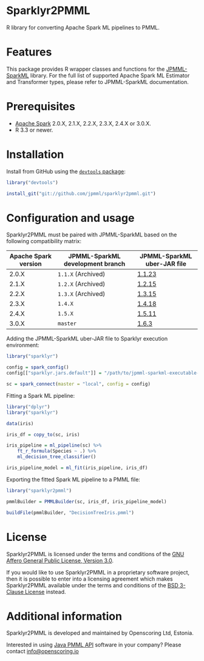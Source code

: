 Sparklyr2PMML
=============

R library for converting Apache Spark ML pipelines to PMML.

# Features #

This package provides R wrapper classes and functions for the [JPMML-SparkML](https://github.com/jpmml/jpmml-sparkml) library. For the full list of supported Apache Spark ML Estimator and Transformer types, please refer to JPMML-SparkML documentation.

# Prerequisites #

* [Apache Spark](https://spark.apache.org/) 2.0.X, 2.1.X, 2.2.X, 2.3.X, 2.4.X or 3.0.X.
* R 3.3 or newer.

# Installation #

Install from GitHub using the [`devtools` package](https://cran.r-project.org/web/packages/devtools/):

```R
library("devtools")

install_git("git://github.com/jpmml/sparklyr2pmml.git")
```

# Configuration and usage #

Sparklyr2PMML must be paired with JPMML-SparkML based on the following compatibility matrix:

| Apache Spark version | JPMML-SparkML development branch | JPMML-SparkML uber-JAR file |
|----------------------|----------------------------------|-----------------------------|
| 2.0.X | `1.1.X` (Archived) | [1.1.23](https://github.com/jpmml/jpmml-sparkml/releases/download/1.1.23/jpmml-sparkml-executable-1.1.23.jar) |
| 2.1.X | `1.2.X` (Archived) | [1.2.15](https://github.com/jpmml/jpmml-sparkml/releases/download/1.2.15/jpmml-sparkml-executable-1.2.15.jar) |
| 2.2.X | `1.3.X` (Archived) | [1.3.15](https://github.com/jpmml/jpmml-sparkml/releases/download/1.3.15/jpmml-sparkml-executable-1.3.15.jar) |
| 2.3.X | `1.4.X` | [1.4.18](https://github.com/jpmml/jpmml-sparkml/releases/download/1.4.18/jpmml-sparkml-executable-1.4.18.jar) |
| 2.4.X | `1.5.X` | [1.5.11](https://github.com/jpmml/jpmml-sparkml/releases/download/1.5.11/jpmml-sparkml-executable-1.5.11.jar) |
| 3.0.X | `master` | [1.6.3](https://github.com/jpmml/jpmml-sparkml/releases/download/1.6.3/jpmml-sparkml-executable-1.6.3.jar) |

Adding the JPMML-SparkML uber-JAR file to Sparklyr execution environment:

```R
library("sparklyr")

config = spark_config()
config[["sparklyr.jars.default"]] = "/path/to/jpmml-sparkml-executable-${version}.jar"

sc = spark_connect(master = "local", config = config)
```

Fitting a Spark ML pipeline:

```R
library("dplyr")
library("sparklyr")

data(iris)

iris_df = copy_to(sc, iris)

iris_pipeline = ml_pipeline(sc) %>%
	ft_r_formula(Species ~ .) %>%
	ml_decision_tree_classifier()

iris_pipeline_model = ml_fit(iris_pipeline, iris_df)
```

Exporting the fitted Spark ML pipeline to a PMML file:

```R
library("sparklyr2pmml")

pmmlBuilder = PMMLBuilder(sc, iris_df, iris_pipeline_model)

buildFile(pmmlBuilder, "DecisionTreeIris.pmml")
```

# License #

Sparklyr2PMML is licensed under the terms and conditions of the [GNU Affero General Public License, Version 3.0](https://www.gnu.org/licenses/agpl-3.0.html).

If you would like to use Sparklyr2PMML in a proprietary software project, then it is possible to enter into a licensing agreement which makes Sparklyr2PMML available under the terms and conditions of the [BSD 3-Clause License](https://opensource.org/licenses/BSD-3-Clause) instead.

# Additional information #

Sparklyr2PMML is developed and maintained by Openscoring Ltd, Estonia.

Interested in using [Java PMML API](https://github.com/jpmml) software in your company? Please contact [info@openscoring.io](mailto:info@openscoring.io)
